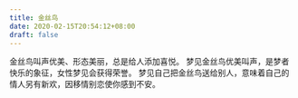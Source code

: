 ```yaml
---
title: 金丝鸟
date: 2020-02-15T20:54:12+08:00
draft: false
---
```


金丝鸟叫声优美、形态美丽，总是给人添加喜悦。
梦见金丝鸟优美叫声，是梦者快乐的象征，女性梦见会获得荣誉。
梦见自己把金丝鸟送给别人，意味着自己的情人另有新欢，因移情别恋使你感到不安。
